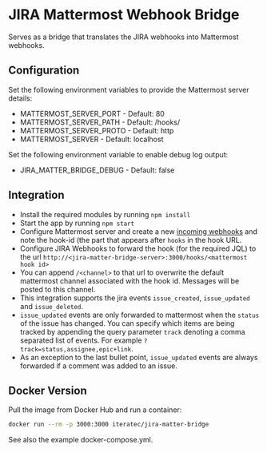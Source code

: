 # JIRA Mattermost Webhook Bridge

Serves as a bridge that translates the JIRA webhooks into Mattermost webhooks.
## Configuration
Set the following environment variables to provide the Mattermost server details:
* MATTERMOST_SERVER_PORT - Default: 80
* MATTERMOST_SERVER_PATH - Default: /hooks/<incoming hookid>
* MATTERMOST_SERVER_PROTO - Default: http
* MATTERMOST_SERVER - Default: localhost

Set the following environment variable to enable debug log output:
 * JIRA_MATTER_BRIDGE_DEBUG - Default: false

## Integration
* Install the required modules by running `npm install`
* Start the app by running `npm start`
* Configure Mattermost server and create a new [incoming webhooks](https://github.com/mattermost/platform/blob/master/doc/integrations/webhooks/Incoming-Webhooks.md) and note the hook-id (the part that appears after `hooks` in the hook URL.
* Configure JIRA Webhooks to forward the hook (for the required JQL) to the url `http://<jira-matter-bridge-server>:3000/hooks/<mattermost hook id>`
* You can append `/<channel>` to that url to overwrite the default mattermost channel associated with the hook id. Messages will be posted to this channel.
* This integration supports the jira events `issue_created`, `issue_updated` and `issue_deleted`.
* `issue_updated` events are only forwarded to mattermost when the `status` of the issue has changed. You can specify which items are being tracked by appending the query parameter
`track` denoting a comma separated list of events. For example `?track=status,assignee,epic+link`.
* As an exception to the last bullet point, `issue_updated` events are always forwarded if a comment was added to an issue.

## Docker Version
Pull the image from Docker Hub and run a container:
```sh
docker run --rm -p 3000:3000 iteratec/jira-matter-bridge
```
See also the example docker-compose.yml.
